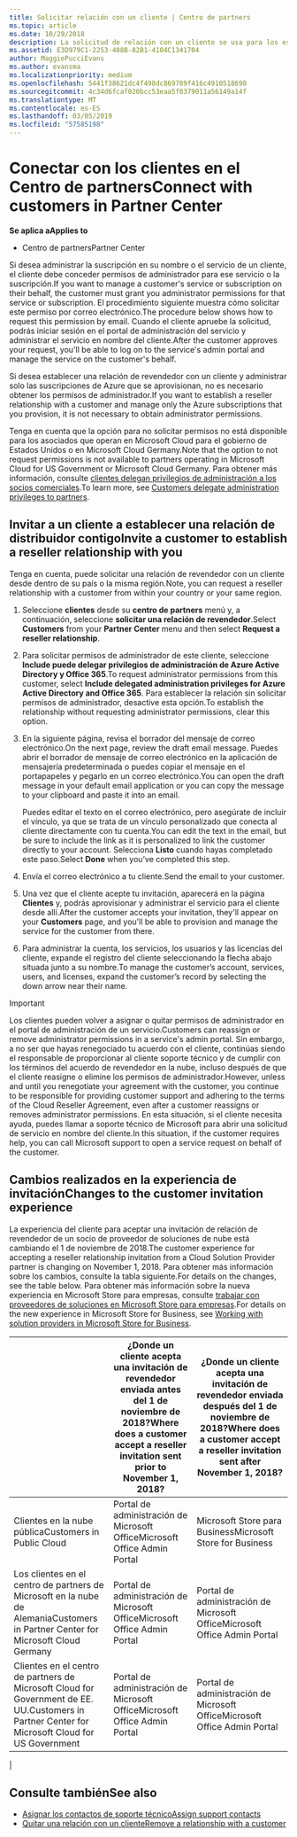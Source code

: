 ```yaml
---
title: Solicitar relación con un cliente | Centro de partners
ms.topic: article
ms.date: 10/29/2018
description: La solicitud de relación con un cliente se usa para los escenarios multipartner y multicanal. También es útil si un cliente quita tus privilegios de administrador delegado y necesitas restaurarlos para proporcionar aprovisionamiento o soporte técnico.
ms.assetid: E3D979C1-2253-408B-82B1-4104C1341704
author: MaggiePucciEvans
ms.author: evansma
ms.localizationpriority: medium
ms.openlocfilehash: 5441f38621dc4f498dc869789f416c4910518690
ms.sourcegitcommit: 4c34d6fcaf020bcc53eaa5f0379011a56149a14f
ms.translationtype: MT
ms.contentlocale: es-ES
ms.lasthandoff: 03/05/2019
ms.locfileid: "57585198"
---
```

# <a name="connect-with-customers-in-partner-center"></a><span data-ttu-id="e7c1b-104">Conectar con los clientes en el Centro de partners</span><span class="sxs-lookup"><span data-stu-id="e7c1b-104">Connect with customers in Partner Center</span></span>

<span data-ttu-id="e7c1b-105">**Se aplica a**</span><span class="sxs-lookup"><span data-stu-id="e7c1b-105">**Applies to**</span></span>

-  <span data-ttu-id="e7c1b-106">Centro de partners</span><span class="sxs-lookup"><span data-stu-id="e7c1b-106">Partner Center</span></span>

<span data-ttu-id="e7c1b-107">Si desea administrar la suscripción en su nombre o el servicio de un cliente, el cliente debe conceder permisos de administrador para ese servicio o la suscripción.</span><span class="sxs-lookup"><span data-stu-id="e7c1b-107">If you want to manage a customer's service or subscription on their behalf, the customer must grant you administrator permissions for that service or subscription.</span></span> <span data-ttu-id="e7c1b-108">El procedimiento siguiente muestra cómo solicitar este permiso por correo electrónico.</span><span class="sxs-lookup"><span data-stu-id="e7c1b-108">The procedure below shows how to request this permission by email.</span></span> <span data-ttu-id="e7c1b-109">Cuando el cliente apruebe la solicitud, podrás iniciar sesión en el portal de administración del servicio y administrar el servicio en nombre del cliente.</span><span class="sxs-lookup"><span data-stu-id="e7c1b-109">After the customer approves your request, you'll be able to log on to the service's admin portal and manage the service on the customer's behalf.</span></span>

<span data-ttu-id="e7c1b-110">Si desea establecer una relación de revendedor con un cliente y administrar solo las suscripciones de Azure que se aprovisionan, no es necesario obtener los permisos de administrador.</span><span class="sxs-lookup"><span data-stu-id="e7c1b-110">If you want to establish a reseller relationship with a customer and manage only the Azure subscriptions that you provision, it is not necessary to obtain administrator permissions.</span></span>

<span data-ttu-id="e7c1b-111">Tenga en cuenta que la opción para no solicitar permisos no está disponible para los asociados que operan en Microsoft Cloud para el gobierno de Estados Unidos o en Microsoft Cloud Germany.</span><span class="sxs-lookup"><span data-stu-id="e7c1b-111">Note that the option to not request permissions is not available to partners operating in Microsoft Cloud for US Government or Microsoft Cloud Germany.</span></span> <span data-ttu-id="e7c1b-112">Para obtener más información, consulte [clientes delegan privilegios de administración a los socios comerciales](https://docs.microsoft.com/en-us/partner-center/customers_revoke_admin_privileges).</span><span class="sxs-lookup"><span data-stu-id="e7c1b-112">To learn more, see [Customers delegate administration privileges to partners](https://docs.microsoft.com/en-us/partner-center/customers_revoke_admin_privileges).</span></span>


## <a name="invite-a-customer-to-establish-a-reseller-relationship-with-you"></a><span data-ttu-id="e7c1b-113">Invitar a un cliente a establecer una relación de distribuidor contigo</span><span class="sxs-lookup"><span data-stu-id="e7c1b-113">Invite a customer to establish a reseller relationship with you</span></span>

<span data-ttu-id="e7c1b-114">Tenga en cuenta, puede solicitar una relación de revendedor con un cliente desde dentro de su país o la misma región.</span><span class="sxs-lookup"><span data-stu-id="e7c1b-114">Note, you can request a reseller relationship with a customer from within your country or your same region.</span></span>

1.  <span data-ttu-id="e7c1b-115">Seleccione **clientes** desde su **centro de partners** menú y, a continuación, seleccione **solicitar una relación de revendedor**.</span><span class="sxs-lookup"><span data-stu-id="e7c1b-115">Select **Customers** from your **Partner Center** menu and then select **Request a reseller relationship**.</span></span>

2.  <span data-ttu-id="e7c1b-116">Para solicitar permisos de administrador de este cliente, seleccione **Include puede delegar privilegios de administración de Azure Active Directory y Office 365**.</span><span class="sxs-lookup"><span data-stu-id="e7c1b-116">To request administrator permissions from this customer, select **Include delegated administration privileges for Azure Active Directory and Office 365**.</span></span> <span data-ttu-id="e7c1b-117">Para establecer la relación sin solicitar permisos de administrador, desactive esta opción.</span><span class="sxs-lookup"><span data-stu-id="e7c1b-117">To establish the relationship without requesting administrator permissions, clear this option.</span></span> 

3.  <span data-ttu-id="e7c1b-118">En la siguiente página, revisa el borrador del mensaje de correo electrónico.</span><span class="sxs-lookup"><span data-stu-id="e7c1b-118">On the next page, review the draft email message.</span></span> <span data-ttu-id="e7c1b-119">Puedes abrir el borrador de mensaje de correo electrónico en la aplicación de mensajería predeterminada o puedes copiar el mensaje en el portapapeles y pegarlo en un correo electrónico.</span><span class="sxs-lookup"><span data-stu-id="e7c1b-119">You can open the draft message in your default email application or you can copy the message to your clipboard and paste it into an email.</span></span> 

    <span data-ttu-id="e7c1b-120">Puedes editar el texto en el correo electrónico, pero asegúrate de incluir el vínculo, ya que se trata de un vínculo personalizado que conecta al cliente directamente con tu cuenta.</span><span class="sxs-lookup"><span data-stu-id="e7c1b-120">You can edit the text in the email, but be sure to include the link as it is personalized to link the customer directly to your account.</span></span> <span data-ttu-id="e7c1b-121">Selecciona **Listo** cuando hayas completado este paso.</span><span class="sxs-lookup"><span data-stu-id="e7c1b-121">Select **Done** when you’ve completed this step.</span></span>

3.  <span data-ttu-id="e7c1b-122">Envía el correo electrónico a tu cliente.</span><span class="sxs-lookup"><span data-stu-id="e7c1b-122">Send the email to your customer.</span></span>

5.  <span data-ttu-id="e7c1b-123">Una vez que el cliente acepte tu invitación, aparecerá en la página **Clientes** y, podrás aprovisionar y administrar el servicio para el cliente desde allí.</span><span class="sxs-lookup"><span data-stu-id="e7c1b-123">After the customer accepts your invitation, they'll appear on your **Customers** page, and you'll be able to provision and manage the service for the customer from there.</span></span>

 
6.  <span data-ttu-id="e7c1b-124">Para administrar la cuenta, los servicios, los usuarios y las licencias del cliente, expande el registro del cliente seleccionando la flecha abajo situada junto a su nombre.</span><span class="sxs-lookup"><span data-stu-id="e7c1b-124">To manage the customer’s account, services, users, and licenses, expand the customer’s record by selecting the down arrow near their name.</span></span>


> [!IMPORTANT]  
> <span data-ttu-id="e7c1b-125">Los clientes pueden volver a asignar o quitar permisos de administrador en el portal de administración de un servicio.</span><span class="sxs-lookup"><span data-stu-id="e7c1b-125">Customers can reassign or remove administrator permissions in a service's admin portal.</span></span> <span data-ttu-id="e7c1b-126">Sin embargo, a no ser que hayas renegociado tu acuerdo con el cliente, continúas siendo el responsable de proporcionar al cliente soporte técnico y de cumplir con los términos del acuerdo de revendedor en la nube, incluso después de que el cliente reasigne o elimine los permisos de administrador.</span><span class="sxs-lookup"><span data-stu-id="e7c1b-126">However, unless and until you renegotiate your agreement with the customer, you continue to be responsible for providing customer support and adhering to the terms of the Cloud Reseller Agreement, even after a customer reassigns or removes administrator permissions.</span></span> <span data-ttu-id="e7c1b-127">En esta situación, si el cliente necesita ayuda, puedes llamar a soporte técnico de Microsoft para abrir una solicitud de servicio en nombre del cliente.</span><span class="sxs-lookup"><span data-stu-id="e7c1b-127">In this situation, if the customer requires help, you can call Microsoft support to open a service request on behalf of the customer.</span></span>

## <a name="changes-to-the-customer-invitation-experience"></a><span data-ttu-id="e7c1b-128">Cambios realizados en la experiencia de invitación</span><span class="sxs-lookup"><span data-stu-id="e7c1b-128">Changes to the customer invitation experience</span></span>

<span data-ttu-id="e7c1b-129">La experiencia del cliente para aceptar una invitación de relación de revendedor de un socio de proveedor de soluciones de nube está cambiando el 1 de noviembre de 2018.</span><span class="sxs-lookup"><span data-stu-id="e7c1b-129">The customer experience for accepting a reseller relationship invitation from a Cloud Solution Provider partner is changing on November 1, 2018.</span></span> <span data-ttu-id="e7c1b-130">Para obtener más información sobre los cambios, consulte la tabla siguiente.</span><span class="sxs-lookup"><span data-stu-id="e7c1b-130">For details on the changes, see the table below.</span></span> <span data-ttu-id="e7c1b-131">Para obtener más información sobre la nueva experiencia en Microsoft Store para empresas, consulte [trabajar con proveedores de soluciones en Microsoft Store para empresas](https://docs.microsoft.com/en-us/microsoft-store/work-with-partner-microsoft-store-business).</span><span class="sxs-lookup"><span data-stu-id="e7c1b-131">For details on the new experience in Microsoft Store for Business, see [Working with solution providers in Microsoft Store for Business](https://docs.microsoft.com/en-us/microsoft-store/work-with-partner-microsoft-store-business).</span></span>

|  | <span data-ttu-id="e7c1b-132">¿Donde un cliente acepta una invitación de revendedor enviada antes del 1 de noviembre de 2018?</span><span class="sxs-lookup"><span data-stu-id="e7c1b-132">Where does a customer accept a reseller invitation sent prior to November 1, 2018?</span></span> | <span data-ttu-id="e7c1b-133">¿Donde un cliente acepta una invitación de revendedor enviada después del 1 de noviembre de 2018?</span><span class="sxs-lookup"><span data-stu-id="e7c1b-133">Where does a customer accept a reseller invitation sent after November 1, 2018?</span></span> |
|---------|---------|---------
| <span data-ttu-id="e7c1b-134">Clientes en la nube pública</span><span class="sxs-lookup"><span data-stu-id="e7c1b-134">Customers in Public Cloud</span></span> | <span data-ttu-id="e7c1b-135">Portal de administración de Microsoft Office</span><span class="sxs-lookup"><span data-stu-id="e7c1b-135">Microsoft Office Admin Portal</span></span> | <span data-ttu-id="e7c1b-136">Microsoft Store para Business</span><span class="sxs-lookup"><span data-stu-id="e7c1b-136">Microsoft Store for Business</span></span> |
| <span data-ttu-id="e7c1b-137">Los clientes en el centro de partners de Microsoft en la nube de Alemania</span><span class="sxs-lookup"><span data-stu-id="e7c1b-137">Customers in Partner Center for Microsoft Cloud Germany</span></span> | <span data-ttu-id="e7c1b-138">Portal de administración de Microsoft Office</span><span class="sxs-lookup"><span data-stu-id="e7c1b-138">Microsoft Office Admin Portal</span></span> | <span data-ttu-id="e7c1b-139">Portal de administración de Microsoft Office</span><span class="sxs-lookup"><span data-stu-id="e7c1b-139">Microsoft Office Admin Portal</span></span> |
| <span data-ttu-id="e7c1b-140">Clientes en el centro de partners de Microsoft Cloud for Government de EE. UU.</span><span class="sxs-lookup"><span data-stu-id="e7c1b-140">Customers in Partner Center for Microsoft Cloud for US Government</span></span> | <span data-ttu-id="e7c1b-141">Portal de administración de Microsoft Office</span><span class="sxs-lookup"><span data-stu-id="e7c1b-141">Microsoft Office Admin Portal</span></span> | <span data-ttu-id="e7c1b-142">Portal de administración de Microsoft Office</span><span class="sxs-lookup"><span data-stu-id="e7c1b-142">Microsoft Office Admin Portal</span></span> |
|

## <a name="see-also"></a><span data-ttu-id="e7c1b-143">Consulte también</span><span class="sxs-lookup"><span data-stu-id="e7c1b-143">See also</span></span>

- [<span data-ttu-id="e7c1b-144">Asignar los contactos de soporte técnico</span><span class="sxs-lookup"><span data-stu-id="e7c1b-144">Assign support contacts</span></span>](assign-support-contacts.md)
- [<span data-ttu-id="e7c1b-145">Quitar una relación con un cliente</span><span class="sxs-lookup"><span data-stu-id="e7c1b-145">Remove a relationship with a customer</span></span>](remove-a-relationship.md)